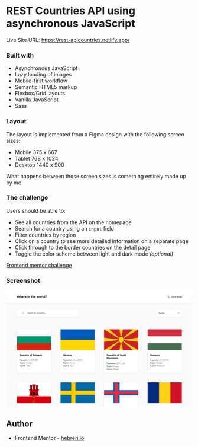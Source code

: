# REST Countries API using asynchronous JavaScript

Live Site URL: https://rest-apicountries.netlify.app/

### Built with

- Asynchronous JavaScript
- Lazy loading of images
- Mobile-first workflow
- Semantic HTML5 markup
- Flexbox/Grid layouts
- Vanilla JavaScript
- Sass

### Layout
The layout is implemented from a Figma design with the following screen sizes:
- Mobile 375 x 667
- Tablet 768 x 1024
- Desktop 1440 x 900

What happens between those screen sizes is something entirely made up by me.


### The challenge

Users should be able to:

- See all countries from the API on the homepage
- Search for a country using an `input` field
- Filter countries by region
- Click on a country to see more detailed information on a separate page
- Click through to the border countries on the detail page
- Toggle the color scheme between light and dark mode *(optional)*

[Frontend mentor challenge](https://www.frontendmentor.io/challenges/rest-countries-api-with-color-theme-switcher-5cacc469fec04111f7b848ca)
### Screenshot

![](./screenshot.png)

## Author

- Frontend Mentor - [hebrerillo](https://www.frontendmentor.io/profile/hebrerillo)

